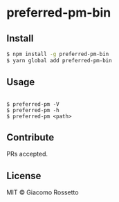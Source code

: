 # preferred-pm-bin

## Install

```bash
$ npm install -g preferred-pm-bin
$ yarn global add preferred-pm-bin
```

## Usage

```

$ preferred-pm -V
$ preferred-pm -h
$ preferred-pm <path>

```

## Contribute

PRs accepted.

## License

MIT © Giacomo Rossetto

